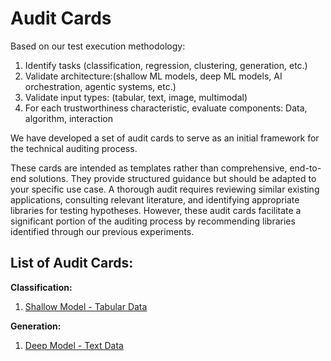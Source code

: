 # Audit Cards

Based on our test execution methodology:
1. Identify tasks (classification, regression, clustering, generation, etc.)
2. Validate architecture:(shallow ML models, deep ML models, AI orchestration, agentic systems, etc.)
3. Validate input types: (tabular, text, image, multimodal)
4. For each trustworthiness characteristic, evaluate components: Data, algorithm, interaction

We have developed a set of audit cards to serve as an initial framework for the technical auditing process.  

These cards are intended as templates rather than comprehensive, end-to-end solutions. They provide structured guidance but should be adapted to your specific use case. A thorough audit requires reviewing similar existing applications, consulting relevant literature, and identifying appropriate libraries for testing hypotheses. However, these audit cards facilitate a significant portion of the auditing process by recommending libraries identified through our previous experiments. 

## List of Audit Cards:

**Classification:**
1. [Shallow Model - Tabular Data](./classification/shallow_tabular.md)


**Generation:**
1. [Deep Model - Text Data](./generation/deep_text_model.md)